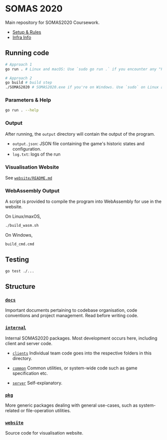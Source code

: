 # SOMAS 2020

Main repository for SOMAS2020 Coursework.

- [Setup & Rules](./docs/SETUP.md)
- [Infra Info](./docs/INFRA.md)

## Running code
```bash
# Approach 1
go run . # Linux and macOS: Use `sudo go run .` if you encounter any "Permission denied" errors.

# Approach 2
go build # build step
./SOMAS2020 # SOMAS2020.exe if you're on Windows. Use `sudo` on Linux and macOS as Approach 1 if required.
```

### Parameters & Help
```bash
go run . --help
```

### Output
After running, the `output` directory will contain the output of the program.
- `output.json`: JSON file containing the game's historic states and configuration.
- `log.txt`: logs of the run

### Visualisation Website
See [`website/README.md`](website/README.md)

### WebAssembly Output

A script is provided to compile the program into WebAssembly for use in the website.

On Linux/maxOS,
```bash
./build_wasm.sh
```

On Windows,
```bash
build_cmd.cmd
```

## Testing
```bash
go test ./...
```

## Structure

### [`docs`](docs)
Important documents pertaining to codebase organisation, code conventions and project management. Read before writing code.

### [`internal`](internal)
Internal SOMAS2020 packages. Most development occurs here, including client and server code.

- [`clients`](internal/clients)
Individual team code goes into the respective folders in this directory.

- [`common`](internal/common)
Common utilities, or system-wide code such as game specification etc.

- [`server`](internal/server)
Self-explanatory.

### [`pkg`](pkg)
More generic packages dealing with general use-cases, such as system-related or file-operation utilities.

### [`website`](website)
Source code for visualisation website.
